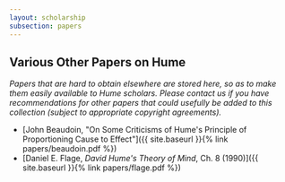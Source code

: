 ```yaml
---
layout: scholarship
subsection: papers
---
```

## Various Other Papers on Hume

_Papers that are hard to obtain elsewhere are stored here, so as to make them easily available to Hume scholars. Please contact us if you have recommendations for other papers that could usefully be added to this collection (subject to appropriate copyright agreements)._

- [John Beaudoin, "On Some Criticisms of Hume's Principle of Proportioning Cause to Effect"]({{ site.baseurl }}{% link papers/beaudoin.pdf %})
- [Daniel E. Flage, *David Hume's Theory of Mind*, Ch. 8 (1990)]({{ site.baseurl }}{% link papers/flage.pdf %})
